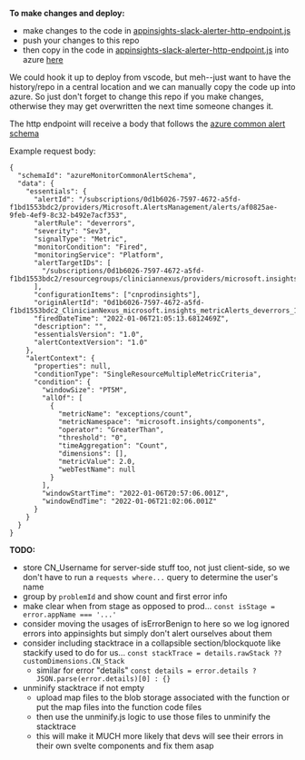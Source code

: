 **To make changes and deploy:**
  - make changes to the code in [appinsights-slack-alerter-http-endpoint.js](https://github.com/JohnnyFun/deverrors/blob/main/appinsights-slack-alerter-http-endpoint.js)
  - push your changes to this repo
  - then copy in the code in [appinsights-slack-alerter-http-endpoint.js](https://github.com/JohnnyFun/deverrors/blob/main/appinsights-slack-alerter-http-endpoint.js) into azure [here](https://portal.azure.com/#blade/WebsitesExtension/FunctionMenuBlade/code/resourceId/%2Fsubscriptions%2F0d1b6026-7597-4672-a5fd-f1bd1553bdc2%2FresourceGroups%2FSlackAlerter%2Fproviders%2FMicrosoft.Web%2Fsites%2Fslack-deverrors%2Ffunctions%2FTimerTrigger1)

We could hook it up to deploy from vscode, but meh--just want to have the history/repo in a central location and we can manually copy the code up into azure. So just don't forget to change this repo if you make changes, otherwise they may get overwritten the next time someone changes it.

The http endpoint will receive a body that follows the [azure common alert schema](https://docs.microsoft.com/en-us/azure/azure-monitor/alerts/alerts-common-schema?WT.mc_id=Portal-Microsoft_Azure_Monitoring)

Example request body:
```
{
  "schemaId": "azureMonitorCommonAlertSchema",
  "data": {
    "essentials": {
      "alertId": "/subscriptions/0d1b6026-7597-4672-a5fd-f1bd1553bdc2/providers/Microsoft.AlertsManagement/alerts/af0825ae-9feb-4ef9-8c32-b492e7acf353",
      "alertRule": "deverrors",
      "severity": "Sev3",
      "signalType": "Metric",
      "monitorCondition": "Fired",
      "monitoringService": "Platform",
      "alertTargetIDs": [
        "/subscriptions/0d1b6026-7597-4672-a5fd-f1bd1553bdc2/resourcegroups/cliniciannexus/providers/microsoft.insights/components/cnprodinsights"
      ],
      "configurationItems": ["cnprodinsights"],
      "originAlertId": "0d1b6026-7597-4672-a5fd-f1bd1553bdc2_ClinicianNexus_microsoft.insights_metricAlerts_deverrors_1482284127",
      "firedDateTime": "2022-01-06T21:05:13.6812469Z",
      "description": "",
      "essentialsVersion": "1.0",
      "alertContextVersion": "1.0"
    },
    "alertContext": {
      "properties": null,
      "conditionType": "SingleResourceMultipleMetricCriteria",
      "condition": {
        "windowSize": "PT5M",
        "allOf": [
          {
            "metricName": "exceptions/count",
            "metricNamespace": "microsoft.insights/components",
            "operator": "GreaterThan",
            "threshold": "0",
            "timeAggregation": "Count",
            "dimensions": [],
            "metricValue": 2.0,
            "webTestName": null
          }
        ],
        "windowStartTime": "2022-01-06T20:57:06.001Z",
        "windowEndTime": "2022-01-06T21:02:06.001Z"
      }
    }
  }
}
```

**TODO:**

- store CN_Username for server-side stuff too, not just client-side, so we don't have to run a `requests where...` query to determine the user's name
- group by `problemId` and show count and first error info
- make clear when from stage as opposed to prod... `const isStage = error.appName === '...'`
- consider moving the usages of isErrorBenign to here so we log ignored errors into appinsights but simply don't alert ourselves about them
- consider including stacktrace in a collapsible section/blockquote like stackify used to do for us... `const stackTrace = details.rawStack ?? customDimensions.CN_Stack`
  - similar for error "details" `const details = error.details ? JSON.parse(error.details)[0] : {}`
- unminify stacktrace if not empty
  - upload map files to the blob storage associated with the function or put the map files into the function code files
  - then use the unminify.js logic to use those files to unminify the stacktrace
  - this will make it MUCH more likely that devs will see their errors in their own svelte components and fix them asap
